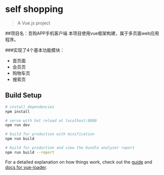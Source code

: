 # self shopping

> A Vue.js project

##项目名：吾购APP手机客户端
本项目使用vue框架构建，属于多页面web应用程序。

###实现了4个基本功能模块：
* 首页面
* 会员页
* 购物车页
* 搜索页


## Build Setup

``` bash
# install dependencies
npm install

# serve with hot reload at localhost:8080
npm run dev

# build for production with minification
npm run build

# build for production and view the bundle analyzer report
npm run build --report
```

For a detailed explanation on how things work, check out the [guide](http://vuejs-templates.github.io/webpack/) and [docs for vue-loader](http://vuejs.github.io/vue-loader).
